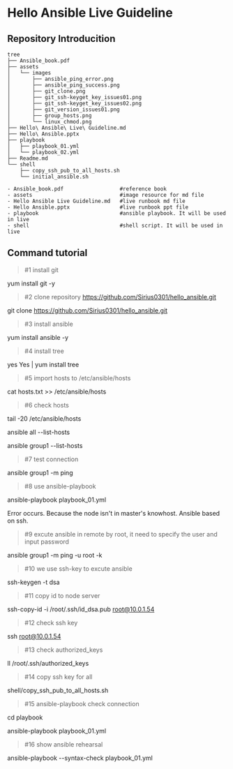# Hello Ansible Live Guideline

## Repository Introducition

```shell
tree
├── Ansible_book.pdf
├── assets
│   └── images
│       ├── ansible_ping_error.png
│       ├── ansible_ping_success.png
│       ├── git_clone.png
│       ├── git_ssh-keyget_key_issues01.png
│       ├── git_ssh-keyget_key_issues02.png
│       ├── git_version_issues01.png
│       ├── group_hosts.png
│       └── linux_chmod.png
├── Hello\ Ansible\ Live\ Guideline.md
├── Hello\ Ansible.pptx
├── playbook
│   ├── playbook_01.yml
│   └── playbook_02.yml
├── Readme.md
└── shell
    ├── copy_ssh_pub_to_all_hosts.sh
    └── initial_ansible.sh
```

```
- Ansible_book.pdf                  #reference book
- assets                            #image resource for md file
- Hello Ansible Live Guideline.md   #live runbook md file
- Hello Ansible.pptx                #live runbook ppt file
- playbook                          #ansible playbook. It will be used in live
- shell                             #shell script. It will be used in live
```

## Command tutorial 

> #1 install git

yum install git -y


> #2 clone repository https://github.com/Sirius0301/hello_ansible.git

git clone https://github.com/Sirius0301/hello_ansible.git


> #3 install ansible 

yum install ansible -y


> #4 install tree

yes Yes | yum install tree


> #5 import hosts to /etc/ansible/hosts

cat hosts.txt >> /etc/ansible/hosts


> #6 check hosts 

tail -20 /etc/ansible/hosts

ansible all --list-hosts

ansible group1 --list-hosts


> #7 test connection

ansible group1 -m ping


> #8 use ansible-playbook

ansible-playbook playbook_01.yml

Error occurs. Because the node isn't in master's knowhost. 
Ansible based on ssh. 


> #9 excute ansible in remote by root, it need to specify the user and input password 

ansible group1 -m ping -u root -k


> #10 we use ssh-key to excute ansible 

ssh-keygen -t dsa


> #11 copy id to node server

ssh-copy-id -i /root/.ssh/id_dsa.pub root@10.0.1.54


> #12 check ssh key

ssh root@10.0.1.54


> #13 check authorized_keys

ll /root/.ssh/authorized_keys


> #14 copy ssh key for all

shell/copy_ssh_pub_to_all_hosts.sh


> #15 ansible-playbook check connection

cd playbook

ansible-playbook playbook_01.yml


> #16 show ansible rehearsal

ansible-playbook --syntax-check playbook_01.yml 
